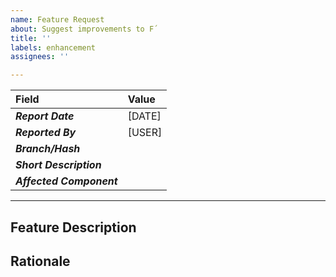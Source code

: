 ```yaml
---
name: Feature Request
about: Suggest improvements to F´
title: ''
labels: enhancement
assignees: ''

---
```


|**Field**|**Value**|
|:---|:---|
|**_Report Date_**| [DATE] |
|**_Reported By_**| [USER] |
|**_Branch/Hash_**| |
|**_Short Description_**| |
|**_Affected Component_**|  |
---
## Feature Description

## Rationale
